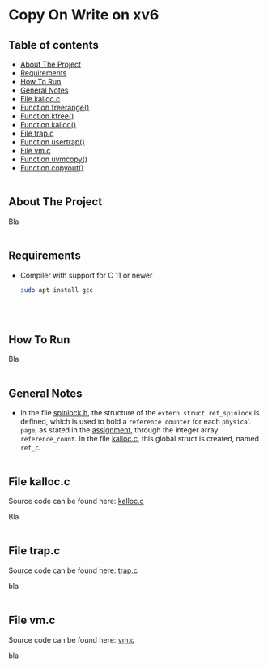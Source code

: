 # Copy On Write on xv6

## Table of contents
* [About The Project](#about-the-project)
* [Requirements](#requirements)
* [How To Run](#how-to-run)
* [General Notes](#general-notes)
* [File kalloc.c](#file-kallocc)
* [Function freerange()](#function-freerange())
* [Function kfree()](#function-kfree())
* [Function kalloc()](#function-kalloc())
* [File trap.c](#file-trapc)
* [Function usertrap()](#function-usertrap())
* [File vm.c](#file-vmc)
* [Function uvmcopy()](#function-uvmcopy())
* [Function copyout()](#function-copyout())
<br/><br/>

## About The Project
Bla
<br/><br/>

## Requirements
* Compiler with support for C 11 or newer
  ```sh
  sudo apt install gcc
  ```
<br/><br/>

## How To Run 
Bla
<br/><br/>

## General Notes
* In the file [spinlock.h](https://github.com/chrisioan/Copy-On-Write-on-xv6/blob/main/xv6-project-2021/kernel/spinlock.h), the structure of the `extern struct ref_spinlock` is defined, which is used to hold a `reference counter` for each `physical page`, as stated in the [assignment](https://github.com/chrisioan/Copy-On-Write-on-xv6/blob/main/K22_CW2_2021-2022.pdf), through the integer array `reference_count`. 
In the file [kalloc.c](https://github.com/chrisioan/), this global struct is created, named `ref_c`.
<br/><br/>

## File kalloc.c
Source code can be found here: [kalloc.c](https://github.com/chrisioan/Copy-On-Write-on-xv6/blob/main/xv6-project-2021/kernel/kalloc.c)

Bla
<br/><br/>

## File trap.c
Source code can be found here: [trap.c](https://github.com/chrisioan/Copy-On-Write-on-xv6/blob/main/xv6-project-2021/kernel/trap.c)

bla
<br/><br/>

## File vm.c
Source code can be found here: [vm.c](https://github.com/chrisioan/Copy-On-Write-on-xv6/blob/main/xv6-project-2021/kernel/vm.c)

bla
<br/><br/>
